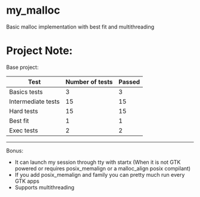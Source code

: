 # my_malloc
Basic malloc implementation with best fit and multithreading

# Project Note:

Base project:

| Test | Number of tests | Passed|
|------|-----------------|------|
|Basics tests| 3 | 3 |
|Intermediate tests| 15 | 15 |
| Hard tests| 15 | 15 |
|Best fit| 1 | 1 |
|Exec tests| 2 | 2 |
----------------------------
Bonus:
- It can launch my session through tty with startx (When it is not GTK powered or requires posix_memalign or a malloc_align posix compilant)
- If you add posix_memalign and family you can pretty much run every GTK apps
- Supports multithreading
